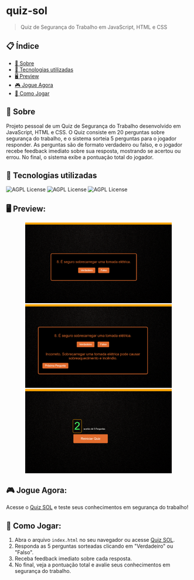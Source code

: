 # quiz-sol

> Quiz de Segurança do Trabalho em JavaScript, HTML e CSS

## 📋 Índice

- [📖 Sobre](#-Sobre)
- [🚀 Tecnologias utilizadas](#-Tecnologias-utilizadas)
- [🖥 Preview](#-Preview)
- [🎮 Jogue Agora](#-Jogue-Agora)
- [📌 Como Jogar](#-Como-Jogar)

## 📖 Sobre

Projeto pessoal de um Quiz de Segurança do Trabalho desenvolvido em JavaScript, HTML e CSS. O Quiz consiste em 20 perguntas sobre segurança do trabalho, e o sistema sorteia 5 perguntas para o jogador responder. As perguntas são de formato verdadeiro ou falso, e o jogador recebe feedback imediato sobre sua resposta, mostrando se acertou ou errou. No final, o sistema exibe a pontuação total do jogador.

## 🚀 Tecnologias utilizadas

![AGPL License](https://img.shields.io/badge/HTML5-E34F26?style=for-the-badge&logo=html5&logoColor=white)
![AGPL License](https://img.shields.io/badge/CSS3-1572B6?style=for-the-badge&logo=css3&logoColor=white)
![AGPL License](https://img.shields.io/badge/JavaScript-F7DF1E?style=for-the-badge&logo=javascript&logoColor=black)

## 🖥 Preview:

<p align="center">
  <img src="https://github.com/Pidiotto/quiz_sol/blob/main/screenshot1.png" title="screenshot" alt="screenshot do jogo" width="400">
  <img src="https://github.com/Pidiotto/quiz_sol/blob/main/screenshot2.png" title="screenshot" alt="screenshot do jogo" width="400">
  <img src="https://github.com/Pidiotto/quiz_sol/blob/main/screenshot3.png" title="screenshot" alt="screenshot do jogo" width="400">
</p>

## 🎮 Jogue Agora:

Acesse o [Quiz SOL](https://pidiotto.github.io/quiz_sol/) e teste seus conhecimentos em segurança do trabalho!

## 📌 Como Jogar:

1. Abra o arquivo `index.html` no seu navegador ou acesse [Quiz SOL](https://pidiotto.github.io/quiz_sol/).
2. Responda as 5 perguntas sorteadas clicando em "Verdadeiro" ou "Falso".
3. Receba feedback imediato sobre cada resposta.
4. No final, veja a pontuação total e avalie seus conhecimentos em segurança do trabalho.
